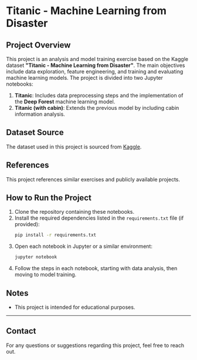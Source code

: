 # Titanic - Machine Learning from Disaster

## Project Overview
This project is an analysis and model training exercise based on the Kaggle dataset **"Titanic - Machine Learning from Disaster"**. The main objectives include data exploration, feature engineering, and training and evaluating machine learning models. The project is divided into two Jupyter notebooks:

1. **Titanic**: Includes data preprocessing steps and the implementation of the **Deep Forest** machine learning model.
2. **Titanic (with cabin)**: Extends the previous model by including cabin information analysis.

## Dataset Source
The dataset used in this project is sourced from [Kaggle](https://www.kaggle.com/competitions/titanic).

## References
This project references similar exercises and publicly available projects.

## How to Run the Project
1. Clone the repository containing these notebooks.
2. Install the required dependencies listed in the `requirements.txt` file (if provided):
   ```bash
   pip install -r requirements.txt
   ```
3. Open each notebook in Jupyter or a similar environment:
   ```bash
   jupyter notebook
   ```
4. Follow the steps in each notebook, starting with data analysis, then moving to model training.

## Notes
- This project is intended for educational purposes.

---

## Contact
For any questions or suggestions regarding this project, feel free to reach out.

